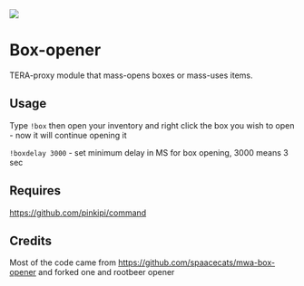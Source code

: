 <img src=http://i.cubeupload.com/xo9idb.jpg>

# Box-opener
TERA-proxy module that mass-opens boxes or mass-uses items.

## Usage
Type `!box` then open your inventory and right click the box you wish to open - now it will continue opening it

`!boxdelay 3000` - set minimum delay in MS for box opening, 3000 means 3 sec

## Requires
https://github.com/pinkipi/command

## Credits
Most of the code came from https://github.com/spaacecats/mwa-box-opener and forked one and rootbeer opener
